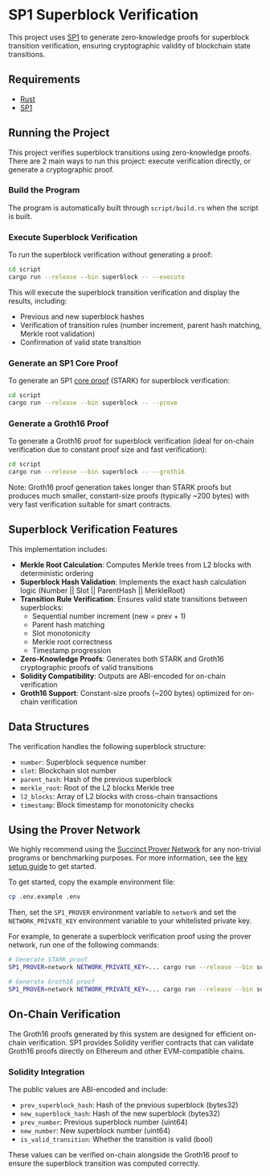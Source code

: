 # SP1 Superblock Verification

This project uses [SP1](https://github.com/succinctlabs/sp1) to generate zero-knowledge proofs
for superblock transition verification, ensuring cryptographic validity of blockchain state transitions.

## Requirements

- [Rust](https://rustup.rs/)
- [SP1](https://docs.succinct.xyz/docs/sp1/getting-started/install)

## Running the Project

This project verifies superblock transitions using zero-knowledge proofs. There are 2 main ways to run this project: execute verification directly, or generate a cryptographic proof.

### Build the Program

The program is automatically built through `script/build.rs` when the script is built.

### Execute Superblock Verification

To run the superblock verification without generating a proof:

```sh
cd script
cargo run --release --bin superblock -- --execute
```

This will execute the superblock transition verification and display the results, including:
- Previous and new superblock hashes
- Verification of transition rules (number increment, parent hash matching, Merkle root validation)
- Confirmation of valid state transition

### Generate an SP1 Core Proof

To generate an SP1 [core proof](https://docs.succinct.xyz/docs/sp1/generating-proofs/proof-types#core-default) (STARK) for superblock verification:

```sh
cd script
cargo run --release --bin superblock -- --prove
```

### Generate a Groth16 Proof

To generate a Groth16 proof for superblock verification (ideal for on-chain verification due to constant proof size and fast verification):

```sh
cd script
cargo run --release --bin superblock -- --groth16
```

Note: Groth16 proof generation takes longer than STARK proofs but produces much smaller, constant-size proofs (typically ~200 bytes) with very fast verification suitable for smart contracts.

## Superblock Verification Features

This implementation includes:

- **Merkle Root Calculation**: Computes Merkle trees from L2 blocks with deterministic ordering
- **Superblock Hash Validation**: Implements the exact hash calculation logic (Number || Slot || ParentHash || MerkleRoot)
- **Transition Rule Verification**: Ensures valid state transitions between superblocks:
  - Sequential number increment (new = prev + 1)
  - Parent hash matching
  - Slot monotonicity
  - Merkle root correctness
  - Timestamp progression
- **Zero-Knowledge Proofs**: Generates both STARK and Groth16 cryptographic proofs of valid transitions
- **Solidity Compatibility**: Outputs are ABI-encoded for on-chain verification
- **Groth16 Support**: Constant-size proofs (~200 bytes) optimized for on-chain verification

## Data Structures

The verification handles the following superblock structure:
- `number`: Superblock sequence number
- `slot`: Blockchain slot number
- `parent_hash`: Hash of the previous superblock
- `merkle_root`: Root of the L2 blocks Merkle tree
- `l2_blocks`: Array of L2 blocks with cross-chain transactions
- `timestamp`: Block timestamp for monotonicity checks

## Using the Prover Network

We highly recommend using the [Succinct Prover Network](https://docs.succinct.xyz/docs/network/introduction) for any non-trivial programs or benchmarking purposes. For more information, see the [key setup guide](https://docs.succinct.xyz/docs/network/developers/key-setup) to get started.

To get started, copy the example environment file:

```sh
cp .env.example .env
```

Then, set the `SP1_PROVER` environment variable to `network` and set the `NETWORK_PRIVATE_KEY`
environment variable to your whitelisted private key.

For example, to generate a superblock verification proof using the prover network, run one of the following
commands:

```sh
# Generate STARK proof
SP1_PROVER=network NETWORK_PRIVATE_KEY=... cargo run --release --bin superblock -- --prove

# Generate Groth16 proof
SP1_PROVER=network NETWORK_PRIVATE_KEY=... cargo run --release --bin superblock -- --groth16
```

## On-Chain Verification

The Groth16 proofs generated by this system are designed for efficient on-chain verification. SP1 provides Solidity verifier contracts that can validate Groth16 proofs directly on Ethereum and other EVM-compatible chains.

### Solidity Integration

The public values are ABI-encoded and include:
- `prev_superblock_hash`: Hash of the previous superblock (bytes32)
- `new_superblock_hash`: Hash of the new superblock (bytes32)  
- `prev_number`: Previous superblock number (uint64)
- `new_number`: New superblock number (uint64)
- `is_valid_transition`: Whether the transition is valid (bool)

These values can be verified on-chain alongside the Groth16 proof to ensure the superblock transition was computed correctly.
